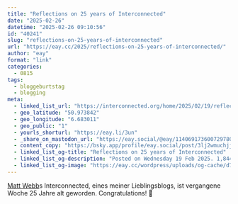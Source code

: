 ```yaml
---
title: "Reflections on 25 years of Interconnected"
date: "2025-02-26"
datetime: "2025-02-26 09:10:56"
id: "40241"
slug: "reflections-on-25-years-of-interconnected"
url: "https://eay.cc/2025/reflections-on-25-years-of-interconnected/"
author: "eay"
format: "link"
categories:
  - 0815
tags:
  - bloggeburtstag
  - blogging
meta:
  - linked_list_url: "https://interconnected.org/home/2025/02/19/reflections"
  - geo_latitude: "50.973842"
  - geo_longitude: "6.683011"
  - geo_public: "1"
  - yourls_shorturl: "https://eay.li/3un"
  - _share_on_mastodon_url: "https://eay.social/@eay/114069173600729780"
  - content_copy: "https://bsky.app/profile/eay.social/post/3lj2wmuchjj2u"
  - linked_list_og-title: "Reflections on 25 years of Interconnected"
  - linked_list_og-description: "Posted on Wednesday 19 Feb 2025. 1,844 words, 10 links. By Matt Webb."
  - linked_list_og-image: "https://eay.cc/wordpress/uploads/og-cache/d78abfb5db9783abfc24cc0660f8283b.webp"
---
```


[Matt Webb](https://interconnected.org/)s Interconnected, eines meiner Lieblingsblogs, ist vergangene Woche 25 Jahre alt geworden. Congratulations! 🥂
